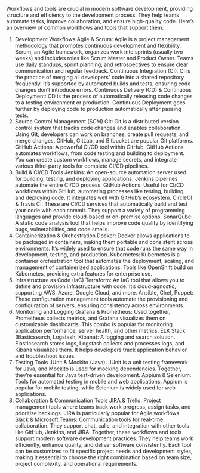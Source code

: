Workflows and tools are crucial in modern software development, providing structure and efficiency to the development process. They help teams automate tasks, improve collaboration, and ensure high-quality code. Here’s an overview of common workflows and tools that support them:

1. Development Workflows
Agile & Scrum: Agile is a project management methodology that promotes continuous development and flexibility. Scrum, an Agile framework, organizes work into sprints (usually two weeks) and includes roles like Scrum Master and Product Owner. Teams use daily standups, sprint planning, and retrospectives to ensure clear communication and regular feedback.
Continuous Integration (CI): CI is the practice of merging all developers' code into a shared repository frequently. It’s supported by automated builds and tests, ensuring code changes don’t introduce errors.
Continuous Delivery (CD) & Continuous Deployment: CD is the process of automatically releasing code changes to a testing environment or production. Continuous Deployment goes further by deploying code to production automatically after passing tests.
2. Source Control Management (SCM)
Git: Git is a distributed version control system that tracks code changes and enables collaboration. Using Git, developers can work on branches, create pull requests, and merge changes. GitHub, GitLab, and Bitbucket are popular Git platforms.
GitHub Actions: A powerful CI/CD tool within GitHub, GitHub Actions automates workflows, from code testing and building to deployment. You can create custom workflows, manage secrets, and integrate various third-party tools for complete CI/CD pipelines.
3. Build & CI/CD Tools
Jenkins: An open-source automation server used for building, testing, and deploying applications. Jenkins pipelines automate the entire CI/CD process.
GitHub Actions: Useful for CI/CD workflows within GitHub, automating processes like testing, building, and deploying code. It integrates well with GitHub’s ecosystem.
CircleCI & Travis CI: These are CI/CD services that automatically build and test your code with each commit. They support a variety of programming languages and provide cloud-based or on-premise options.
SonarQube: A static code analysis tool that helps improve code quality by identifying bugs, vulnerabilities, and code smells.
4. Containerization & Orchestration
Docker: Docker allows applications to be packaged in containers, making them portable and consistent across environments. It’s widely used to ensure that code runs the same way in development, testing, and production.
Kubernetes: Kubernetes is a container orchestration tool that automates the deployment, scaling, and management of containerized applications. Tools like OpenShift build on Kubernetes, providing extra features for enterprise use.
5. Infrastructure as Code (IaC)
Terraform: An IaC tool that allows you to define and provision infrastructure with code. It’s cloud-agnostic, supporting AWS, Azure, Google Cloud, and more.
Ansible, Chef, Puppet: These configuration management tools automate the provisioning and configuration of servers, ensuring consistency across environments.
6. Monitoring and Logging
Grafana & Prometheus: Used together, Prometheus collects metrics, and Grafana visualizes them on customizable dashboards. This combo is popular for monitoring application performance, server health, and other metrics.
ELK Stack (Elasticsearch, Logstash, Kibana): A logging and search solution. Elasticsearch stores logs, Logstash collects and processes logs, and Kibana visualizes them. It helps developers track application behavior and troubleshoot issues.
7. Testing Tools
JUnit & Mockito (Java): JUnit is a unit testing framework for Java, and Mockito is used for mocking dependencies. Together, they’re essential for Java test-driven development.
Appium & Selenium: Tools for automated testing in mobile and web applications. Appium is popular for mobile testing, while Selenium is widely used for web applications.
8. Collaboration & Communication Tools
JIRA & Trello: Project management tools where teams track work progress, assign tasks, and prioritize backlogs. JIRA is particularly popular for Agile workflows.
Slack & Microsoft Teams: Communication tools for real-time collaboration. They support chat, calls, and integration with other tools like GitHub, Jenkins, and JIRA.
Together, these workflows and tools support modern software development practices. They help teams work efficiently, enhance quality, and deliver software consistently. Each tool can be customized to fit specific project needs and development styles, making it essential to choose the right combination based on team size, project complexity, and operational requirements.
